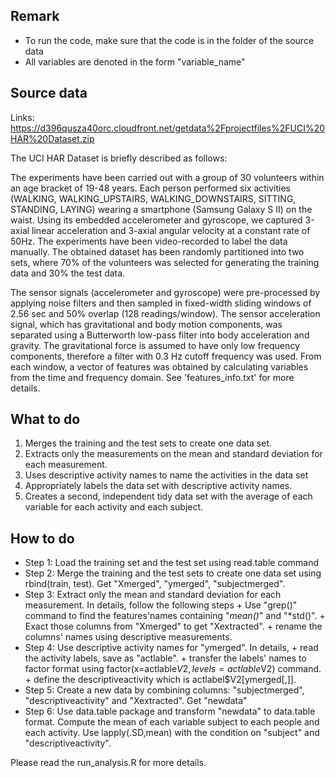## Remark
+ To run the code, make sure that the code is in the folder of the source data
+ All variables are denoted in the form "variable_name"

## Source data

Links: https://d396qusza40orc.cloudfront.net/getdata%2Fprojectfiles%2FUCI%20HAR%20Dataset.zip

The UCI HAR Dataset is briefly described as follows:

The experiments have been carried out with a group of 30 volunteers within an age bracket of 19-48 years. Each person performed six activities (WALKING, WALKING_UPSTAIRS, WALKING_DOWNSTAIRS, SITTING, STANDING, LAYING) wearing a smartphone (Samsung Galaxy S II) on the waist. Using its embedded accelerometer and gyroscope, we captured 3-axial linear acceleration and 3-axial angular velocity at a constant rate of 50Hz. The experiments have been video-recorded to label the data manually. The obtained dataset has been randomly partitioned into two sets, where 70% of the volunteers was selected for generating the training data and 30% the test data. 

The sensor signals (accelerometer and gyroscope) were pre-processed by applying noise filters and then sampled in fixed-width sliding windows of 2.56 sec and 50% overlap (128 readings/window). The sensor acceleration signal, which has gravitational and body motion components, was separated using a Butterworth low-pass filter into body acceleration and gravity. The gravitational force is assumed to have only low frequency components, therefore a filter with 0.3 Hz cutoff frequency was used. From each window, a vector of features was obtained by calculating variables from the time and frequency domain. See 'features_info.txt' for more details. 

## What to do

1. Merges the training and the test sets to create one data set.
2. Extracts only the measurements on the mean and standard deviation for each measurement. 
3. Uses descriptive activity names to name the activities in the data set
4. Appropriately labels the data set with descriptive activity names. 
5. Creates a second, independent tidy data set with the average of each variable for each activity and each subject. 
 
## How to do
+ Step 1: Load the training set and the test set using read.table command
+ Step 2: Merge the training and the test sets to create one data set using rbind(train, test). Get "Xmerged", "ymerged", "subjectmerged".
+ Step 3: Extract only the mean and standard deviation for each measurement. In details, follow the following steps
          + Use "grep()" command to find the features'names containing "*mean()*" and "*std()". 
          + Exact those columns from "Xmerged" to get "Xextracted".
          + rename the columns' names using descriptive measurements.
+ Step 4: Use descriptive activity names for "ymerged". In details, 
          + read the activity labels, save as "actlable".
          + transfer the labels' names to factor format using factor(x=actlable$V2,levels=actlable$V2) command.
          + define the descriptiveactivity which is actlabel$V2[ymerged[,]].
+ Step 5: Create a new data by combining columns: "subjectmerged", "descriptiveactivity" and "Xextracted". Get "newdata" 
+ Step 6: Use data.table package and transform "newdata" to data.table format. Compute the mean of each variable subject to each people and each activity. Use lapply(.SD,mean) with the condition on "subject" and "descriptiveactivity".

Please read the run_analysis.R for more details.
